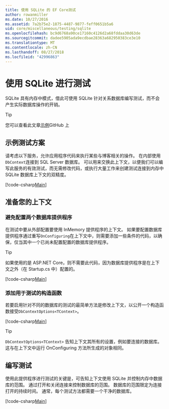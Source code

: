 ```yaml
---
title: 使用 SQLite 的 EF Core测试
author: rowanmiller
ms.date: 10/27/2016
ms.assetid: 7a2b75e2-1875-4487-9877-feff0651b5a6
uid: core/miscellaneous/testing/sqlite
ms.openlocfilehash: bc9d6768a90ce17160c4126d2a68fddaa30d63de
ms.sourcegitcommit: dadee5905ada9ecdbae28363a682950383ce3e10
ms.translationtype: MT
ms.contentlocale: zh-CN
ms.lasthandoff: 08/27/2018
ms.locfileid: "42996863"
---
```

# <a name="testing-with-sqlite"></a>使用 SQLite 进行测试

SQLite 具有内存中模式，借此可使用 SQLite 针对关系数据库编写测试，而不会产生实际数据库操作的开销。

> [!TIP]  
> 您可以查看此文章[示例](https://github.com/aspnet/EntityFramework.Docs/tree/master/samples/core/Miscellaneous/Testing)GitHub 上

## <a name="example-testing-scenario"></a>示例测试方案

请考虑以下服务，允许应用程序代码来执行某些与博客相关的操作。 在内部使用`DbContext`连接到 SQL Server 数据库。 可以用来交换此上下文，以便我们可以编写此服务的有效测试，而无需修改代码，或执行大量工作来创建测试连接到内存中 SQLite 数据库上下文的双精度。

[!code-csharp[Main](../../../../samples/core/Miscellaneous/Testing/BusinessLogic/BlogService.cs)]

## <a name="get-your-context-ready"></a>准备您的上下文

### <a name="avoid-configuring-two-database-providers"></a>避免配置两个数据库提供程序

在测试中要从外部配置要使用 InMemory 提供程序的上下文。 如果要配置数据库提供程序通过重写`OnConfiguring`在上下文中，则需要添加一些条件的代码，以确保，仅当其中一个已尚未配置配置的数据库提供程序。

> [!TIP]  
> 如果使用的是 ASP.NET Core，则不需要此代码，因为数据库提供程序是在上下文之外（在 Startup.cs 中）配置的。

[!code-csharp[Main](../../../../samples/core/Miscellaneous/Testing/BusinessLogic/BloggingContext.cs#OnConfiguring)]

### <a name="add-a-constructor-for-testing"></a>添加用于测试的构造函数

若要启用针对不同的数据库的测试的最简单方法是修改上下文，以公开一个构造函数接受`DbContextOptions<TContext>`。

[!code-csharp[Main](../../../../samples/core/Miscellaneous/Testing/BusinessLogic/BloggingContext.cs#Constructors)]

> [!TIP]  
> `DbContextOptions<TContext>` 告知上下文其所有的设置，例如要连接的数据库。 这与在上下文中运行 OnConfiguring 方法所生成的对象相同。

## <a name="writing-tests"></a>编写测试

使用此提供程序进行测试的关键是，可告知上下文使用 SQLite 并控制内存中数据库的范围。 通过打开和关闭连接来控制数据库的范围。 数据库的范围限定为连接打开的持续时间。 通常，每个测试方法都需要一个干净的数据库。

[!code-csharp[Main](../../../../samples/core/Miscellaneous/Testing/TestProject/SQLite/BlogServiceTests.cs)]
